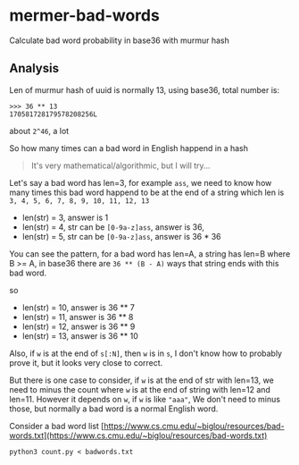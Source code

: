 # mermer-bad-words
Calculate bad word probability in base36 with murmur hash

## Analysis

Len of murmur hash of uuid is normally 13, using base36, total number is:

```
>>> 36 ** 13
170581728179578208256L
```

about `2^46`, a lot

So how many times can a bad word in English happend in a hash

> It's very mathematical/algorithmic, but I will try...

Let's say a bad word has len=3, for example `ass`, we need to know how many times this bad word
happend to be at the end of a string which len is `3, 4, 5, 6, 7, 8, 9, 10, 11, 12, 13`

- len(str) = 3, answer is 1
- len(str) = 4, str can be `[0-9a-z]ass`, answer is 36, 
- len(str) = 5, str can be `[0-9a-z]ass`, answer is 36 * 36

You can see the pattern, for a bad word has len=A, a string has len=B where B >= A, in base36 there are 
`36 ** (B - A)` ways that string ends with this bad word.

so 

- len(str) = 10, answer is 36 ** 7
- len(str) = 11, answer is 36 ** 8
- len(str) = 12, answer is 36 ** 9
- len(str) = 13, answer is 36 ** 10

Also, if `w` is at the end of `s[:N]`, then `w` is in `s`, I don't know how to probably prove it,
but it looks very close to correct.

But there is one case to consider, if `w` is at the end of str with len=13, we need to minus the count
where `w` is at the end of string with len=12 and len=11. However it depends on `w`, if `w` is like `"aaa"`, 
We don't need to minus those, but normally a bad word is a normal English word.

Consider a bad word list [https://www.cs.cmu.edu/~biglou/resources/bad-words.txt](https://www.cs.cmu.edu/~biglou/resources/bad-words.txt)

```
python3 count.py < badwords.txt
```